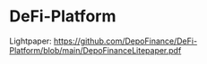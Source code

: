 # DeFi-Platform

Lightpaper: https://github.com/DepoFinance/DeFi-Platform/blob/main/DepoFinanceLitepaper.pdf
